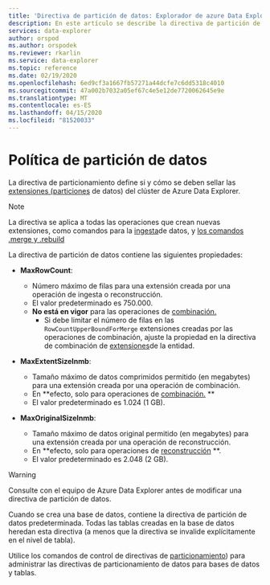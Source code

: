 ```yaml
---
title: 'Directiva de partición de datos: Explorador de azure Data Explorer ( Data Explorer) Microsoft Docs'
description: En este artículo se describe la directiva de partición de datos en el Explorador de datos de Azure.
services: data-explorer
author: orspod
ms.author: orspodek
ms.reviewer: rkarlin
ms.service: data-explorer
ms.topic: reference
ms.date: 02/19/2020
ms.openlocfilehash: 6ed9cf3a1667fb57271a44dcfe7c6dd5318c4010
ms.sourcegitcommit: 47a002b7032a05ef67c4e5e12de7720062645e9e
ms.translationtype: MT
ms.contentlocale: es-ES
ms.lasthandoff: 04/15/2020
ms.locfileid: "81520033"
---
```

# <a name="data-sharding-policy"></a>Política de partición de datos

La directiva de particionamiento define si y cómo se deben sellar las [extensiones (particiones](../management/extents-overview.md) de datos) del clúster de Azure Data Explorer.

> [!NOTE]
> La directiva se aplica a todas las operaciones que crean nuevas extensiones, como comandos para la [ingesta](../management/data-ingestion/index.md)de datos, y [los comandos .merge y .rebuild](../management/extents-commands.md#merge-extents)

La directiva de partición de datos contiene las siguientes propiedades:

- **MaxRowCount**:
    - Número máximo de filas para una extensión creada por una operación de ingesta o reconstrucción.
    - El valor predeterminado es 750.000.
    - **No está en vigor** para las operaciones de [combinación.](mergepolicy.md)
        - Si debe limitar el número de filas en las `RowCountUpperBoundForMerge` extensiones creadas por las operaciones de combinación, ajuste la propiedad en la directiva de combinación de [extensiones](mergepolicy.md)de la entidad.
- **MaxExtentSizeInmb**:
    - Tamaño máximo de datos comprimidos permitido (en megabytes) para una extensión creada por una operación de combinación.
    - En **efecto, solo para operaciones de [combinación.](mergepolicy.md) **
    - El valor predeterminado es 1.024 (1 GB).

- **MaxOriginalSizeInmb**:
    - Tamaño máximo de datos original permitido (en megabytes) para una extensión creada por una operación de reconstrucción.
    - En **efecto, solo para operaciones de [reconstrucción](mergepolicy.md) **.
    - El valor predeterminado es 2.048 (2 GB).

> [!WARNING]
> Consulte con el equipo de Azure Data Explorer antes de modificar una directiva de partición de datos.

Cuando se crea una base de datos, contiene la directiva de partición de datos predeterminada. Todas las tablas creadas en la base de datos heredan esta directiva (a menos que la directiva se invalide explícitamente en el nivel de tabla).

Utilice los comandos de control de directivas de [particionamiento](../management/sharding-policy.md)) para administrar las directivas de particionamiento de datos para bases de datos y tablas.
 